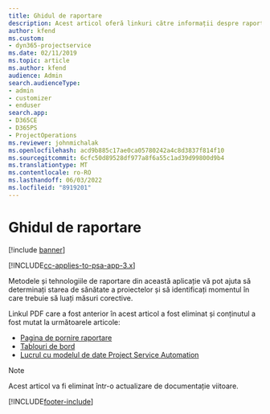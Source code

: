 ```yaml
---
title: Ghidul de raportare
description: Acest articol oferă linkuri către informații despre raportare.
author: kfend
ms.custom:
- dyn365-projectservice
ms.date: 02/11/2019
ms.topic: article
ms.author: kfend
audience: Admin
search.audienceType:
- admin
- customizer
- enduser
search.app:
- D365CE
- D365PS
- ProjectOperations
ms.reviewer: johnmichalak
ms.openlocfilehash: acd9b885c17ae0ca05780242a4c8d3837f814f10
ms.sourcegitcommit: 6cfc50d89528df977a8f6a55c1ad39d99800d9b4
ms.translationtype: MT
ms.contentlocale: ro-RO
ms.lasthandoff: 06/03/2022
ms.locfileid: "8919201"
---
```

# <a name="reporting-guide"></a>Ghidul de raportare

[!include [banner](../../includes/psa-now-project-operations.md)]

[!INCLUDE[cc-applies-to-psa-app-3.x](../../includes/cc-applies-to-psa-app-3x.md)]

Metodele și tehnologiile de raportare din această aplicație vă pot ajuta să determinați starea de sănătate a proiectelor și să identificați momentul în care trebuie să luați măsuri corective. 

Linkul PDF care a fost anterior în acest articol a fost eliminat și conținutul a fost mutat la următoarele articole:

- [Pagina de pornire raportare](../reports-reporting-dynamics-365-project-service.md)
- [Tablouri de bord](../reports-dashboards.md)
- [Lucrul cu modelul de date Project Service Automation](../reports-working-project-service-data-model.md)

> [!NOTE]
> Acest articol va fi eliminat într-o actualizare de documentație viitoare. 


[!INCLUDE[footer-include](../../includes/footer-banner.md)]
